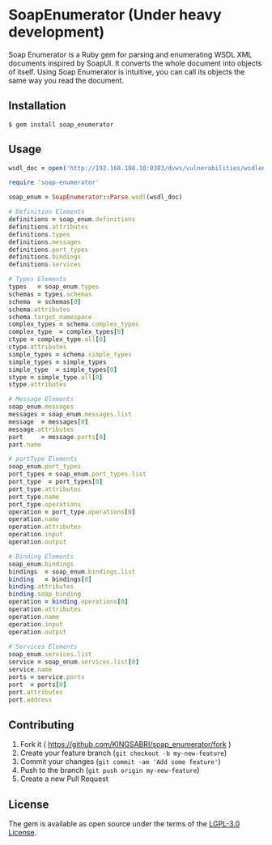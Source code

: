 # SoapEnumerator (Under heavy development)

Soap Enumerator is a Ruby gem for parsing and enumerating WSDL XML documents inspired by SoapUI. It converts the whole document into objects of itself. Using Soap Enumerator is intuitive, you can call its objects the same way you read the document.  

## Installation

```
$ gem install soap_enumerator
```

## Usage

```ruby
wsdl_doc = open('http://192.168.100.10:8383/dvws/vulnerabilities/wsdlenum/service.php?wsdl')

require 'soap-enumerator' 

soap_enum = SoapEnumerator::Parse.wsdl(wsdl_doc)

# Definition Elements
definitions = soap_enum.definitions
definitions.attributes
definitions.types
definitions.messages
definitions.port_types
definitions.bindings
definitions.services

# Types Elements
types   = soap_enum.types
schemas = types.schemas
schema  = schemas[0]
schema.attributes
schema.target_namespace
complex_types = schema.complex_types
complex_type  = complex_types[0]
ctype = complex_type.all[0]
ctype.attributes
simple_types = schema.simple_types
simple_types = simple_types
simple_type  = simple_types[0]
stype = simple_type.all[0]
stype.attributes

# Message Elements
soap_enum.messages
messages = soap_enum.messages.list
message  = messages[0]
message.attributes
part     = message.parts[0]
part.name

# portType Elements
soap_enum.port_types
port_types = soap_enum.port_types.list
port_type  = port_types[0]
port_type.attributes
port_type.name
port_type.operations
operation = port_type.operations[0]
operation.name
operation.attributes
operation.input
operation.output

# Binding Elements
soap_enum.bindings
bindings  = soap_enum.bindings.list
binding   = bindings[0]
binding.attributes
binding.soap_binding
operation = binding.operations[0]
operation.attributes
operation.name
operation.input
operation.output
  
# Services Elements
soap_enum.services.list
service = soap_enum.services.list[0]
service.name
ports = service.ports
port  = ports[0]
port.attributes
port.address
```


## Contributing
1. Fork it ( https://github.com/KINGSABRI/soap_enumerator/fork )
2. Create your feature branch (`git checkout -b my-new-feature`)
3. Commit your changes (`git commit -am 'Add some feature'`)
4. Push to the branch (`git push origin my-new-feature`)
5. Create a new Pull Request

## License

The gem is available as open source under the terms of the [LGPL-3.0 License](https://opensource.org/licenses/LGPL-3.0).

